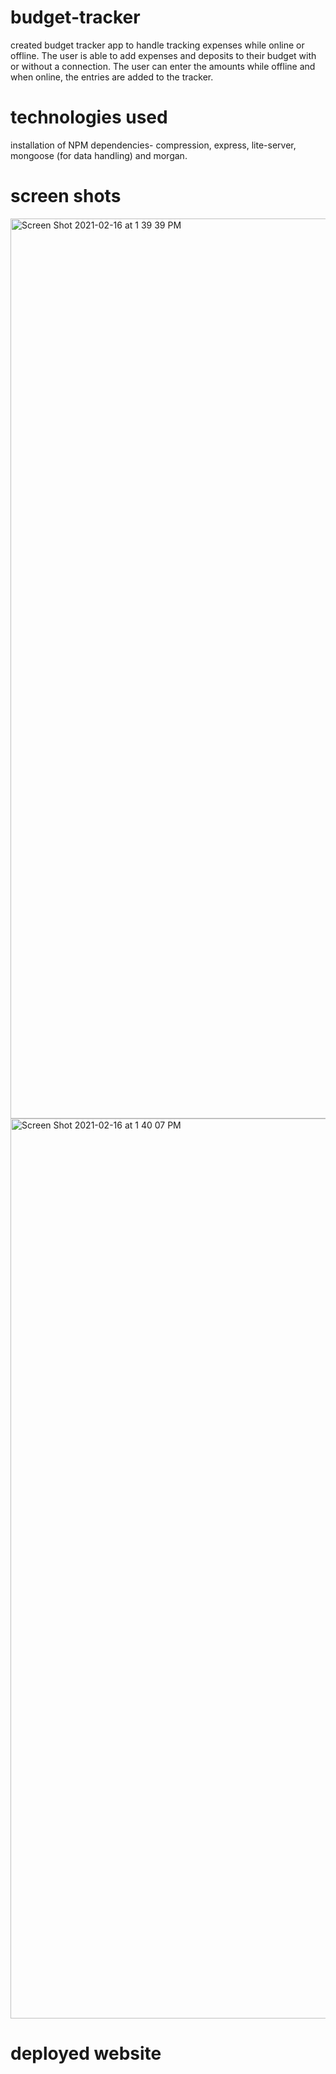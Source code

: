 # budget-tracker
created budget tracker app to handle tracking expenses while online or offline. The user is able to add expenses and deposits to their budget with or without a connection.
The user can enter the amounts while offline and when online, the entries are added to the tracker.

# technologies used
installation of NPM dependencies- compression, express, lite-server, mongoose (for data handling) and morgan.

# screen shots
<img width="1440" alt="Screen Shot 2021-02-16 at 1 39 39 PM" src="https://user-images.githubusercontent.com/67984998/108113065-9a1fa780-705c-11eb-9919-730cfde96f4f.png">
<img width="1440" alt="Screen Shot 2021-02-16 at 1 40 07 PM" src="https://user-images.githubusercontent.com/67984998/108113069-9c820180-705c-11eb-9baa-788ea4f4ce4d.png">

# deployed website


